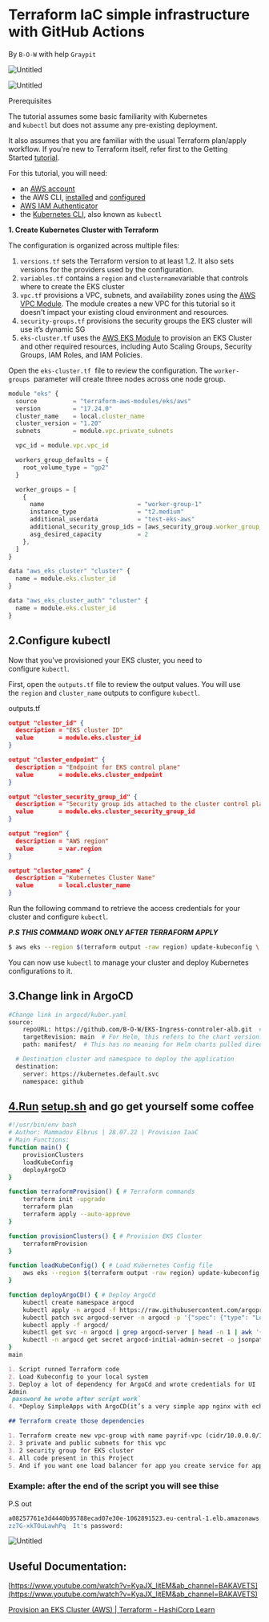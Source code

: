 # Terraform IaC simple infrastructure with GitHub Actions

By  `B-O-W` with help `Graypit`

![Untitled](Terraform%20IaC%20simple%20infrastructure%20with%20GitHub%20Ac%2058bb1b8160194bad875a5685604d5bb1/Untitled.png)

![Untitled](Terraform%20IaC%20simple%20infrastructure%20with%20GitHub%20Ac%2058bb1b8160194bad875a5685604d5bb1/Untitled%201.png)

Prerequisites

The tutorial assumes some basic familiarity with Kubernetes and `kubectl` but does not assume any pre-existing deployment.

It also assumes that you are familiar with the usual Terraform plan/apply workflow. If you're new to Terraform itself, refer first to the Getting Started [tutorial](https://learn.hashicorp.com/collections/terraform/aws-get-started).

For this tutorial, you will need:

- an [AWS account](https://portal.aws.amazon.com/billing/signup?nc2=h_ct&src=default&redirect_url=https%3A%2F%2Faws.amazon.com%2Fregistration-confirmation#/start)
- the AWS CLI, [installed](https://docs.aws.amazon.com/cli/latest/userguide/getting-started-install.html) and [configured](https://docs.aws.amazon.com/cli/latest/userguide/cli-chap-configure.html)
- [AWS IAM Authenticator](https://docs.aws.amazon.com/eks/latest/userguide/install-aws-iam-authenticator.html)
- the [Kubernetes CLI](https://kubernetes.io/docs/tasks/tools/install-kubectl/), also known as `kubectl`

****1. Create Kubernetes Cluster with Terraform****

The configuration is organized across multiple files:

1. `versions.tf` sets the Terraform version to at least 1.2. It also sets versions for the providers used by the configuration.
2. `variables.tf` contains a `region` and `clustername`variable that controls where to create the EKS cluster
3. `vpc.tf` provisions a VPC, subnets, and availability zones using the [AWS VPC Module](https://registry.terraform.io/modules/terraform-aws-modules/vpc/aws/2.32.0). The module creates a new VPC for this tutorial so it doesn't impact your existing cloud environment and resources.
4. `security-groups.tf` provisions the security groups the EKS cluster will use it’s dynamic SG
5. `eks-cluster.tf` uses the [AWS EKS Module](https://registry.terraform.io/modules/terraform-aws-modules/eks/aws/11.0.0) to provision an EKS Cluster and other required resources, including Auto Scaling Groups, Security Groups, IAM Roles, and IAM Policies.

Open the `eks-cluster.tf`
 file to review the configuration. The `worker-groups`
 parameter will create three nodes across one node group.

```jsx
module "eks" {
  source          = "terraform-aws-modules/eks/aws"
  version         = "17.24.0"
  cluster_name    = local.cluster_name
  cluster_version = "1.20"
  subnets         = module.vpc.private_subnets

  vpc_id = module.vpc.vpc_id

  workers_group_defaults = {
    root_volume_type = "gp2"
  }

  worker_groups = [
    {
      name                          = "worker-group-1"
      instance_type                 = "t2.medium"
      additional_userdata           = "test-eks-aws"
      additional_security_group_ids = [aws_security_group.worker_group_mgmt_one.id]
      asg_desired_capacity          = 2
    },
  ]
}

data "aws_eks_cluster" "cluster" {
  name = module.eks.cluster_id
}

data "aws_eks_cluster_auth" "cluster" {
  name = module.eks.cluster_id
}
```

## 2.Configure kubectl

Now that you've provisioned your EKS cluster, you need to configure `kubectl`.

First, open the `outputs.tf` file to review the output values. You will use the `region` and `cluster_name` outputs to configure `kubectl`.

outputs.tf

```json
output "cluster_id" {
  description = "EKS cluster ID"
  value       = module.eks.cluster_id
}

output "cluster_endpoint" {
  description = "Endpoint for EKS control plane"
  value       = module.eks.cluster_endpoint
}

output "cluster_security_group_id" {
  description = "Security group ids attached to the cluster control plane"
  value       = module.eks.cluster_security_group_id
}

output "region" {
  description = "AWS region"
  value       = var.region
}

output "cluster_name" {
  description = "Kubernetes Cluster Name"
  value       = local.cluster_name
}
```

Run the following command to retrieve the access credentials for your cluster and configure `kubectl`.

***P.S THIS COMMAND WORK ONLY AFTER TERRAFORM APPLY***

```bash
$ aws eks --region $(terraform output -raw region) update-kubeconfig \    --name $(terraform output -raw cluster_name)
```

You can now use `kubectl` to manage your cluster and deploy Kubernetes configurations to it.

## 3.Change link in ArgoCD

```bash
#Change link in argocd/kuber.yaml 
source:
    repoURL: https://github.com/B-O-W/EKS-Ingress-conntroler-alb.git  # Can point to either a Helm chart repo or a git repo.
    targetRevision: main  # For Helm, this refers to the chart version.
    path: manifest/  # This has no meaning for Helm charts pulled directly from a Helm repo instead of git.

  # Destination cluster and namespace to deploy the application
  destination:
    server: https://kubernetes.default.svc
    namespace: github

```

## [4.Run](http://4.Run) [setup.sh](http://setup.sh) and go get yourself some coffee

```bash
#!/usr/bin/env bash
# Author: Mammadov Elbrus | 28.07.22 | Provision IaaC
# Main Functions:
function main() {
    provisionClusters
    loadKubeConfig
    deployArgoCD
}

function terraformProvision() { # Terraform commands
    terraform init -upgrade
    terraform plan
    terraform apply --auto-approve
}

function provisionClusters() { # Provision EKS Cluster
    terraformProvision
}

function loadKubeConfig() { # Load Kubernetes Config file
    aws eks --region $(terraform output -raw region) update-kubeconfig --name $(terraform output -raw cluster_name)
}

function deployArgoCD() { # Deploy ArgoCd
    kubectl create namespace argocd
    kubectl apply -n argocd -f https://raw.githubusercontent.com/argoproj/argo-cd/stable/manifests/install.yaml
    kubectl patch svc argocd-server -n argocd -p '{"spec": {"type": "LoadBalancer"}}'
    kubectl apply -f argocd/
    kubectl get svc -n argocd | grep argocd-server | head -n 1 | awk '{print$4}'; echo "  Go to this link it's alb default user admin"
    kubectl -n argocd get secret argocd-initial-admin-secret -o jsonpath="{.data.password}" | base64 -d; |echo "  It's password:"
}
main
```

```markdown
1. Script runned Terraform code
2. Load Kubeconfig to your local system
3. Deploy a lot of dependency for ArgoCd and wrote credentials for UI
Admin
`password he wrote after script work`
4. *Deploy SimpleApps with ArgoCD(it’s a very simple app nginx with echo banana/apple)*

## Terraform create those dependencies

1. Terraform create new vpc-group with name payrif-vpc (cidr/10.0.0.0/16)
2. 3 private and public subnets for this vpc 
3. 2 security group for EKS cluster
4. All code present in this Project
5. And if you want one load balancer for app you create service for app and automaticly loadbalancer created and mounted for this service/pod
```

### Example: after the end of the script you will see thise

P.S out 

```bash
a08257761e3d4440b95788ecad07e30e-1062891523.eu-central-1.elb.amazonaws.com Go to this link it's alb default user admin
zz7G-xkTOuLawhPq  It's password:
```

![Untitled](Terraform%20IaC%20simple%20infrastructure%20with%20GitHub%20Ac%2058bb1b8160194bad875a5685604d5bb1/Untitled%202.png)

## ****Useful Documentation:****

[https://www.youtube.com/watch?v=KyaJX_litEM&ab_channel=BAKAVETS](https://www.youtube.com/watch?v=KyaJX_litEM&ab_channel=BAKAVETS)

[Provision an EKS Cluster (AWS) | Terraform - HashiCorp Learn](https://learn.hashicorp.com/tutorials/terraform/eks)